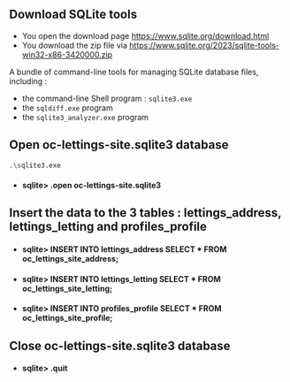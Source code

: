 ## Download SQLite tools
- You open the download page https://www.sqlite.org/download.html
- You download the zip file via https://www.sqlite.org/2023/sqlite-tools-win32-x86-3420000.zip

A bundle of command-line tools for managing SQLite database files, including :
- the command-line Shell program : `sqlite3.exe`
- the `sqldiff.exe` program
- the `sqlite3_analyzer.exe` program

## Open oc-lettings-site.sqlite3 database

```bash
.\sqlite3.exe
```
- #### sqlite> .open oc-lettings-site.sqlite3

## Insert the data to the 3 tables : lettings_address, lettings_letting and profiles_profile

- #### sqlite> INSERT INTO lettings_address SELECT * FROM oc_lettings_site_address;

- #### sqlite> INSERT INTO lettings_letting SELECT * FROM oc_lettings_site_letting;

- #### sqlite> INSERT INTO profiles_profile SELECT * FROM oc_lettings_site_profile;

## Close oc-lettings-site.sqlite3 database

- #### sqlite> .quit